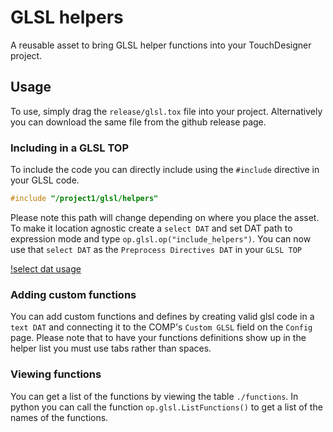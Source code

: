 # GLSL helpers
A reusable asset to bring GLSL helper functions into your TouchDesigner project. 

## Usage
To use, simply drag the `release/glsl.tox` file into your project. Alternatively you can download the same file from the github release page.

### Including in a GLSL TOP
To include the code you can directly include using the `#include` directive in your GLSL code.
```c
#include "/project1/glsl/helpers"
```
Please note this path will change depending on where you place the asset. To make it location agnostic create a `select DAT` and set DAT path to expression mode and type `op.glsl.op("include_helpers")`. You can now use that `select DAT` as the `Preprocess Directives DAT` in your `GLSL TOP`  

[!select dat usage](documentation/selectDat.png)

### Adding custom functions
You can add custom functions and defines by creating valid glsl code in a `text DAT` and connecting it to the COMP's `Custom GLSL` field on the `Config` page. Please note that to have your functions definitions show up in the helper list you must use tabs rather than spaces.

### Viewing functions
You can get a list of the functions by viewing the table `./functions`. In python you can call the function `op.glsl.ListFunctions()` to get a list of the names of the functions. 